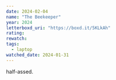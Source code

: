 ```yaml
---
date: 2024-02-04
name: "The Beekeeper"
year: 2024
letterboxd_uri: "https://boxd.it/5KLkAh"
rating: 
rewatch: 
tags:
  - laptop
watched_date: 2024-01-31
---
```


half-assed.
